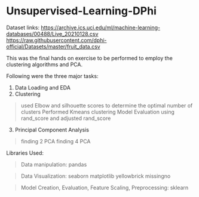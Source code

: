 # Unsupervised-Learning-DPhi

Dataset links: https://archive.ics.uci.edu/ml/machine-learning-databases/00488/Live_20210128.csv
https://raw.githubusercontent.com/dphi-official/Datasets/master/fruit_data.csv

This was the final hands on exercise to be performed to employ the clustering algorithms and PCA.

Following were the three major tasks:

1) Data Loading and EDA
2) Clustering
  > used Elbow and silhouette scores to determine the optimal number of clusters
  > Performed Kmeans clustering
  > Model Evaluation using rand_score and adjusted rand_score
  
3) Principal Component Analysis
  > finding 2 PCA
  > finding 4 PCA

Libraries Used:
> Data manipulation:
  pandas

> Data Visualization:
  seaborn
  matplotlib
  yellowbrick
  missingno

> Model Creation, Evaluation, Feature Scaling, Preprocessing:
  sklearn
